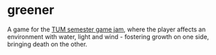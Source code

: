 # greener
A game for the [TUM semester game jam](https://www.semestergamejam.de/), where the player affects an environment with water, light and wind - fostering growth on one side, bringing death on the other.
